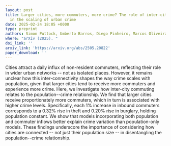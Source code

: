 ```yaml
---
layout: post
title: Larger cities, more commuters, more crime? The role of inter-city commuting
  in the scaling of urban crime
date: 2025-02-24 18:05 +0000
type: preprint
authors: Simon Puttock, Umberto Barros, Diego Pinheiro, Marcos Oliveira
where: "arXiv (2025). "
doi_link: ''
arxiv_link: 'https://arxiv.org/abs/2505.20822'
paper_download: ''
---
```

Cities attract a daily influx of non-resident commuters, reflecting their role in wider urban networks -- not as isolated places. However, it remains unclear how this inter-connectivity shapes the way crime scales with population, given that larger cities tend to receive more commuters and experience more crime. Here, we investigate how inter-city commuting relates to the population--crime relationship. We find that larger cities receive proportionately more commuters, which in turn is associated with higher crime levels. Specifically, each 1% increase in inbound commuters corresponds to a 0.32% rise in theft and 0.20% rise in burglary, holding population constant. We show that models incorporating both population and commuter inflows better explain crime variation than population-only models. These findings underscore the importance of considering how cities are connected -- not just their population size -- in disentangling the population--crime relationship.
